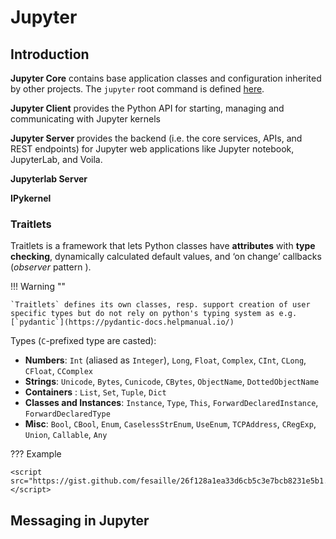 # Jupyter

## Introduction

<badge-doc href='https://jupyter.org/documentation'></badge-doc>



**Jupyter Core** <badge-stars repo='jupyter/jupyter_core'></badge-stars> <badge-doc href='https://jupyter-core.readthedocs.io/'></badge-doc> contains base application classes and configuration inherited by other projects. The `jupyter` root command is defined [here](https://github.com/jupyter/jupyter_core/blob/master/jupyter_core/command.py).

**Jupyter Client** <badge-stars repo='jupyter/jupyter_client'></badge-stars> <badge-doc href='https://jupyter-client.readthedocs.io'></badge-doc> provides the Python API for starting, managing and communicating with Jupyter kernels

**Jupyter Server** <badge-stars repo='jupyter/jupyter_server'></badge-stars> <badge-doc href='https://jupyter-server.readthedocs.io'></badge-doc> provides the backend (i.e. the core services, APIs, and REST endpoints) for Jupyter web applications like Jupyter notebook, JupyterLab, and Voila.

**Jupyterlab Server** <badge-stars repo='jupyterlab/jupyterlab_server'></badge-stars> 

**IPykernel** <badge-stars repo='ipython/ipykernel'></badge-stars> <badge-doc href='https://ipython.readthedocs.io'></badge-doc>


### Traitlets

Traitlets  <badge-stars repo='ipython/traitlets'></badge-stars> <badge-doc href='https://traitlets.readthedocs.io'></badge-doc>  is a framework that lets Python classes have **attributes** with **type checking**, dynamically calculated default values, and ‘on change’ callbacks (*observer* pattern <badge-doc href='https://en.wikipedia.org/wiki/Observer_pattern' logo='Wikipedia' label=''></badge-doc> ).

!!! Warning ""

    `Traitlets` defines its own classes, resp. support creation of user specific types but do not rely on python's typing system as e.g. [`pydantic`](https://pydantic-docs.helpmanual.io/)

Types (`C`-prefixed type are casted):

- **Numbers**: `Int` (aliased as `Integer`), `Long`, `Float`, `Complex`, `CInt`, `CLong`, `CFloat`, `CComplex`
- **Strings**: `Unicode`, `Bytes`, `Cunicode`, `CBytes`, `ObjectName`, `DottedObjectName`
- **Containers** : `List`, `Set`, `Tuple`, `Dict`
- **Classes and Instances**: `Instance`, `Type`, `This`, `ForwardDeclaredInstance`, `ForwardDeclaredType`
- **Misc**: `Bool`, `CBool`, `Enum`, `CaselessStrEnum`, `UseEnum`, `TCPAddress`, `CRegExp`, `Union`, `Callable`, `Any` 


??? Example

    <script src="https://gist.github.com/fesaille/26f128a1ea33d6cb5c3e7bcb8231e5b1.js"></script>



## Messaging in Jupyter

<badge-doc href='https://jupyter-client.readthedocs.io/en/stable/messaging.html'></badge-doc> 
